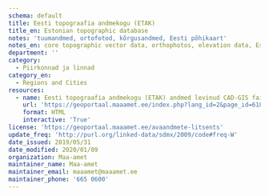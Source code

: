 ```yaml
---
schema: default
title: Eesti topograafia andmekogu (ETAK) 
title_en: Estonian topographic database
notes: 'tuumandmed, ortofotod, kõrgusandmed, Eesti põhikaart'
notes_en: core topographic vector data, orthophotos, elevation data, Estonian basic map 1:10 000
department: ''
category:
  - Piirkonnad ja linnad
category_en:
  - Regions and Cities
resources:
  - name: Eesti topograafia andmekogu (ETAK) andmed levinud CAD-GIS failiformaatides
    url: 'https://geoportaal.maaamet.ee/index.php?lang_id=2&page_id=618'
    format: HTML
    interactive: 'True'
license: 'https://geoportaal.maaamet.ee/avaandmete-litsents'
update_freq: 'http://purl.org/linked-data/sdmx/2009/code#freq-W'
date_issued: 2019/05/31
date_modified: 2020/01/09
organization: Maa-amet
maintainer_name: Maa-amet
maintainer_email: maaamet@maaamet.ee
maintainer_phone: '665 0600'
---
```

